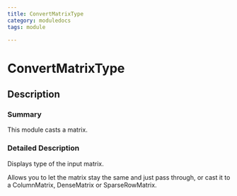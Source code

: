 ```yaml
---
title: ConvertMatrixType
category: moduledocs
tags: module

---
```


# ConvertMatrixType

## Description

### Summary

This module casts a matrix.

### Detailed Description

Displays type of the input matrix.

Allows you to let the matrix stay the same and just pass through, or cast it to a ColumnMatrix, DenseMatrix or SparseRowMatrix.

